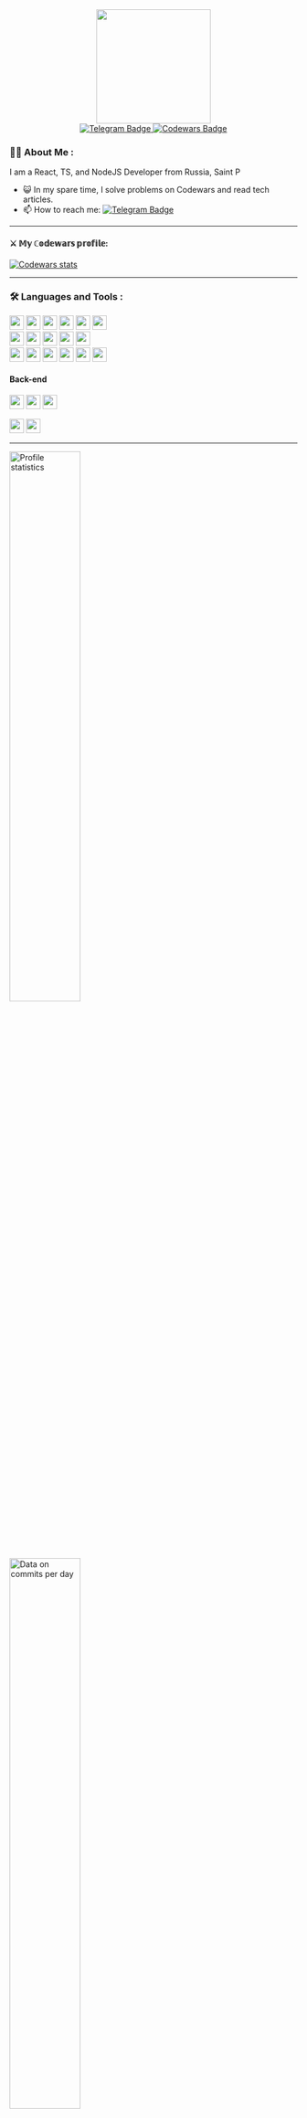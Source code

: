<div id="header" align="center">
  <img src="https://media.giphy.com/media/2IudUHdI075HL02Pkk/giphy.gif" width="200"/>
  <div id="badges">
    <a href="https://t.me/Rogooo">
      <img src="https://img.shields.io/badge/Telegram-blue?style=for-the-badge&logo=Telegram" alt="Telegram Badge"/>
    </a>
    <a href="https://www.codewars.com/users/Salimov%20Ruslan">
      <img src="https://img.shields.io/badge/Codewars-red?style=for-the-badge&logo=codewars&logoColor=black&labelColor=red&color=white" alt="Codewars Badge"/>
    </a>
  </div>
</div>

### :man_technologist: About Me :

I am a React, TS, and NodeJS Developer from Russia, Saint P

- :smiley_cat: In my spare time, I solve problems on Codewars and read tech articles.
- :mailbox: How to reach me: [![Telegram Badge](https://img.shields.io/badge/Telegram-blue?style=for-the-badge&logo=Telegram)](https://t.me/Rogooo)

---

<h4>⚔️ 𝕄𝕪 ℂ𝕠𝕕𝕖𝕨𝕒𝕣𝕤 𝕡𝕣𝕠𝕗𝕚𝕝𝕖:</h4>
<a href="https://www.codewars.com/users/Salimov%20Ruslan"><img src="https://www.codewars.com/users/Salimov%20Ruslan/badges/large" alt="Codewars stats"></a>

---

### :hammer_and_wrench: Languages and Tools :

<p>
  <img src="https://img.shields.io/badge/HTML-282c34?logo=html5" height="25">
  <img src="https://img.shields.io/badge/CSS-282c34?logo=css3&logoColor=0396de" height="25">
  <img src="https://img.shields.io/badge/React-282c34?logo=react" height="25">
  <img src="https://img.shields.io/badge/Zustand-282c34?logo=zustand" height="25">
  <img src="https://img.shields.io/badge/Redux-282c34?logo=redux&logoColor=764abc" height="25">
  <img src="https://img.shields.io/badge/Vue-282c34?logo=vue.js" height="25">
  <br>
  <img src="https://img.shields.io/badge/Sass-282c34?logo=sass" height="25">
  <img src="https://img.shields.io/badge/TailwindCSS-282c34?logo=tailwindcss" height="25">
  <img src="https://img.shields.io/badge/Antd-282c34?logo=antdesign&logoColor=0170fe" height="25">
  <img src="https://img.shields.io/badge/Blueprint-282c34?logo=blueprint&logoColor=137cbd" height="25">
  <img src="https://img.shields.io/badge/Bootstrap-282c34?logo=bootstrap" height="25">
  <br>
  <img src="https://img.shields.io/badge/JQuery-282c34?logo=jquery&logoColor=1163a4" height="25">
  <img src="https://img.shields.io/badge/ThreeJS-282c34?logo=three.js" height="25">
  <img src="https://img.shields.io/badge/SVG-282c34?logo=svg" height="25">
  <img src="https://img.shields.io/badge/Pug-282c34?logo=pug" height="25">
  <img src="https://img.shields.io/badge/JSON-282c34?logo=json" height="25">
  <img src="https://img.shields.io/badge/YAML-282c34?logo=yaml&logoColor=cb171e" height="25">
</p>

<!-- <img src="https://skillicons.dev/icons?i=html,css,react,redux,vue,tailwind,bootstrap,jquery,threejs,svg,sass,pug&perline=14" width="428"> -->

#### Back-end

<p>
  <img src="https://img.shields.io/badge/NodeJS-282c34?logo=node.js" height="25">
  <img src="https://img.shields.io/badge/Express-282c34?logo=express" height="25">
  <img src="https://img.shields.io/badge/Serverless-282c34?logo=serverless" height="25">
</p>

<p>
  <img src="https://img.shields.io/badge/MySQL-282c34?logo=mysql" height="25">
  <img src="https://img.shields.io/badge/GraphQL-282c34?logo=graphql&logoColor=de33a6" height="25">
</p>

---

<div>
  <a><img src="https://github-profile-summary-cards.vercel.app/api/cards/stats?username=Salimov-dev&theme=tokyonight" alt="Profile statistics" width="49.7%" height="auto"></a>
  <a><img src="https://github-profile-summary-cards.vercel.app/api/cards/productive-time?username=Salimov-dev&theme=tokyonight" alt="Data on commits per day" width="49.7%" height="auto"></a>
</div>

<div>
<a><img src="https://github-profile-summary-cards.vercel.app/api/cards/profile-details?username=Salimov-dev&theme=tokyonight" alt="Profile card" width="100%" height="auto"></a>
</div>

<div>
<a> <img src="https://github-readme-activity-graph.vercel.app/graph?username=Salimov-dev&theme=tokyo-night&hide_border=true&hide_title=false&area=true&custom_title=Total%20contribution%20graph%20in%20all%20repo" width="100%" alt="activity graph"></a>
</div>

<div display="flex" alignItems="start">
  <a href="https://github.com/Salimov-dev/github-readme-stats">
    <img src="https://github-readme-stats.vercel.app/api/top-langs/?username=Salimov-dev&layout=compact&theme=tokyonight&hide_border=true" alt="Top Languages" width="49.7%" height="auto">
  </a>
  <a href="https://git.io/streak-stats">
    <img src="https://github-readme-streak-stats.herokuapp.com?user=Salimov-dev&theme=tokyonight&hide_border=true" alt="GitHub Streak" width="49.7%" height="auto">
  </a>
</div>
